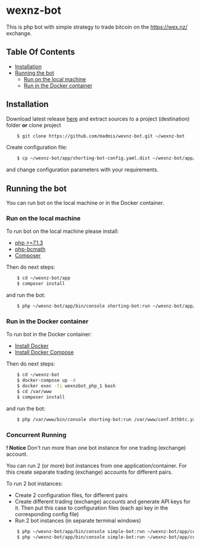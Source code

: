 # wexnz-bot

This is php bot with simple strategy to trade bitcoin 
on the https://wex.nz/ exchange.

## Table Of Contents

- [Installation](#installation)
- [Running the bot](#running-the-bot)
    - [Run on the local machine](#run-on-the-local-machine)
    - [Run in the Docker container](#run-in-the-docker-container)


## Installation

Download latest release [here](https://github.com/madmis/wexnz-bot/releases) 
and extract sources to a project (destination) folder **or** clone project
```bash
    $ git clone https://github.com/madmis/wexnz-bot.git ~/wexnz-bot
```

Create configuration file:
```bash
    $ cp ~/wexnz-bot/app/shorting-bot-config.yaml.dist ~/wexnz-bot/app/conf.bthbtc.yaml
```
and change configuration parameters with your requirements.


## Running the bot

You can run bot on the local machine or in the Docker container.

### Run on the local machine
To run bot on the local machine please install: 
* [php >=7.1.3](http://php.net/manual/en/install.php)
* [php-bcmath](http://php.net/manual/en/book.bc.php)
* [Сomposer](https://getcomposer.org/doc/00-intro.md)

Then do next steps:
```bash
    $ cd ~/wexnz-bot/app
    $ composer install
```
and run the bot:
```bash
    $ php ~/wexnz-bot/app/bin/console shorting-bot:run ~/wexnz-bot/app/conf.bthbtc.yaml 
```


### Run in the Docker container 
To run bot in the Docker container:
* [Install Docker](https://docs.docker.com/engine/installation/)
* [Install Docker Compose](https://docs.docker.com/compose/install/)

Then do next steps:
```bash
    $ cd ~/wexnz-bot
    $ docker-compose up -d
    $ docker exec -ti wexnzbot_php_1 bash
    $ cd /var/www
    $ composer install
```
and run the bot:
```bash
    $ php /var/www/bin/console shorting-bot:run /var/www/conf.bthbtc.yaml 
```

### Concurrent Running
**! Notice** Don't run more than one bot instance for one trading (exchange) account.

You can run 2 (or more) bot instances from one application/container.
For this create separate trading (exchange) accounts for different pairs.

To run 2 bot instances:
* Create 2 configuration files, for different pairs
* Create different trading (exchange) accounts and generate API keys for it. 
Then put this case to configuration files (each api key in the corresponding config file)
* Run 2 bot instances (in separate terminal windows)
```bash
    $ php ~/wexnz-bot/app/bin/console simple-bot:run ~/wexnz-bot/app/conf.bthbtc.yaml 
    $ php ~/wexnz-bot/app/bin/console simple-bot:run ~/wexnz-bot/app/conf.ethbtc.yaml 
```
